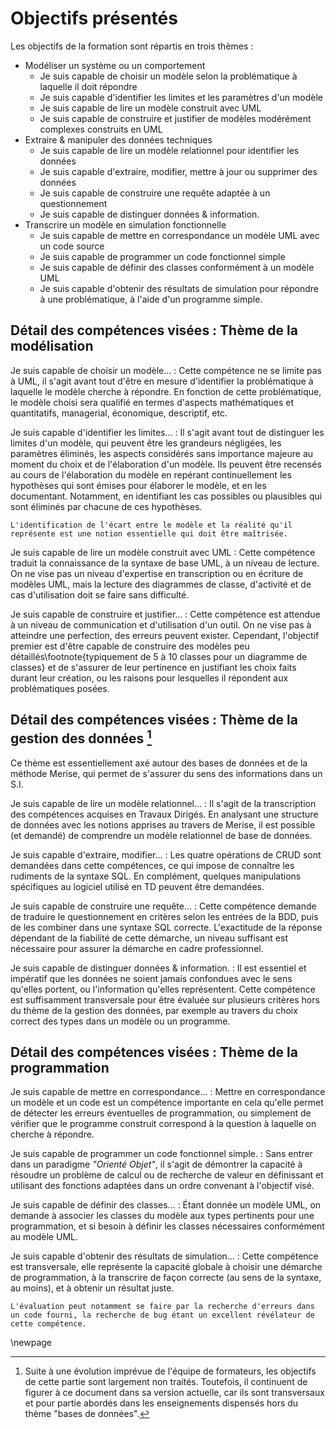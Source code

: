 Objectifs présentés
===================

Les objectifs de la formation sont répartis en trois thèmes :



- Modéliser un système ou un comportement
    - Je suis capable de choisir un modèle selon la problématique à laquelle il doit répondre
    - Je suis capable d'identifier les limites et les paramètres d'un modèle
    - Je suis capable de lire un modèle construit avec UML
    - Je suis capable de construire et justifier de modèles modérément complexes construits en UML
- Extraire & manipuler des données techniques
    - Je suis capable de lire un modèle relationnel pour identifier les données
    - Je suis capable d'extraire, modifier, mettre à jour ou supprimer des données
    - Je suis capable de construire une requête adaptée à un questionnement
    - Je suis capable de distinguer données & information.
- Transcrire un modèle en simulation fonctionnelle
    - Je suis capable de mettre en correspondance un modèle UML avec un code source
    - Je suis capable de programmer un code fonctionnel simple
    - Je suis capable de définir des classes conformément à un modèle UML
    - Je suis capable d'obtenir des résultats de simulation pour répondre à une problématique, à l'aide d'un programme simple.


Détail des compétences visées : Thème de la modélisation
--------------------------------------------------------

Je suis capable de choisir un modèle...
:   Cette compétence ne se limite pas à UML, il s'agit avant tout d'être en mesure d'identifier la problématique à laquelle le modèle cherche à répondre. En fonction de cette problématique, le modèle choisi sera qualifié en termes d'aspects mathématiques et quantitatifs, managerial, économique, descriptif, etc.

Je suis capable d'identifier les limites...
:   Il s'agit avant tout de distinguer les limites d'un modèle, qui peuvent être les grandeurs négligées, les paramètres éliminés, les aspects considérés sans importance majeure au moment du choix et de l'élaboration d'un modèle. Ils peuvent être recensés au cours de l'élaboration du modèle en repérant continuellement les hypothèses qui sont émises pour élaborer le modèle, et en les documentant. Notamment, en identifiant les cas possibles ou plausibles qui sont éliminés par chacune de ces hypothèses.

    L'identification de l'écart entre le modèle et la réalité qu'il représente est une notion essentielle qui doit être maîtrisée.

Je suis capable de lire un modèle construit avec UML
:   Cette compétence traduit la connaissance de la syntaxe de base UML, à un niveau de lecture. On ne vise pas un niveau d'expertise en transcription ou en écriture de modèles UML, mais la lecture des diagrammes de classe, d'activité et de cas d'utilisation doit se faire sans difficulté.

Je suis capable de construire et justifier...
:   Cette compétence est attendue à un niveau de communication et d'utilisation d'un outil. On ne vise pas à atteindre une perfection, des erreurs peuvent exister. Cependant, l'objectif premier est d'être capable de construire des modèles peu détaillés\footnote{typiquement de 5 à 10 classes pour un diagramme de classes} et de s'assurer de leur pertinence en justifiant les choix faits durant leur création, ou les raisons pour lesquelles il répondent aux problématiques posées.

Détail des compétences visées : Thème de la gestion des données [^rembdd]
---------------------------------------------------------------

[^rembdd]: Suite à une évolution imprévue de l'équipe de formateurs, les objectifs de cette partie sont largement non traités. Toutefois, il continuent de figurer à ce document dans sa version actuelle, car ils sont transversaux et pour partie abordés dans les enseignements dispensés hors du thème "bases de données".

Ce thème est essentiellement axé autour des bases de données et de la méthode Merise, qui permet de s'assurer du sens des informations dans un S.I.


Je suis capable de lire un modèle relationnel...
:   Il s'agit de la transcription des compétences acquises en Travaux Dirigés. En analysant une structure de données avec les notions apprises au travers de Merise, il est possible (et demandé) de comprendre un modèle relationnel de base de données.

Je suis capable d'extraire, modifier...
:   Les quatre opérations de CRUD sont demandées dans cette compétences, ce qui impose de connaître les rudiments de la syntaxe SQL. En complément, quelques manipulations spécifiques au logiciel utilisé en TD peuvent être demandées.

Je suis capable de construire une requête...
:   Cette compétence demande de traduire le questionnement en critères selon les entrées de la BDD, puis de les combiner dans une syntaxe SQL correcte. L'exactitude de la réponse dépendant de la fiabilité de cette démarche, un niveau suffisant est nécessaire pour assurer la démarche en cadre professionnel.

Je suis capable de distinguer données & information.
:   Il est essentiel et impératif que les données ne soient jamais confondues avec le sens qu'elles portent, ou l'information qu'elles représentent. Cette compétence est suffisamment transversale pour être évaluée sur plusieurs critères hors du thème de la gestion des données, par exemple au travers du choix correct des types dans un modèle ou un programme.

Détail des compétences visées : Thème de la programmation
---------------------------------------------------------

Je suis capable de mettre en correspondance...
:   Mettre en correspondance un modèle et un code est un compétence importante en cela qu'elle permet de détecter les erreurs éventuelles de programmation, ou simplement de vérifier que le programme construit correspond à la question à laquelle on cherche à répondre.

Je suis capable de programmer un code fonctionnel simple.
:   Sans entrer dans un paradigme *"Orienté Objet"*, il s'agit de démontrer la capacité à résoudre un problème de calcul ou de recherche de valeur en définissant et utilisant des fonctions adaptées dans un ordre convenant à l'objectif visé.

Je suis capable de définir des classes...
:   Étant donnée un modèle UML, on demande à associer les classes du modèle aux types pertinents pour une programmation, et si besoin à définir les classes nécessaires conformément au modèle UML.

Je suis capable d'obtenir des résultats de simulation...
:   Cette compétence est transversale, elle représente la capacité globale à choisir une démarche de programmation, à la transcrire de façon correcte (au sens de la syntaxe, au moins), et à obtenir un résultat juste.

    L'évaluation peut notamment se faire par la recherche d'erreurs dans un code fourni, la recherche de bug étant un excellent révélateur de cette compétence.

\newpage

